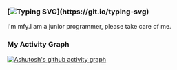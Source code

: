 ### [![Typing SVG](https://readme-typing-svg.demolab.com?font=Fira+Code&pause=1000000&color=8888FF&width=435&lines=Welcome+to+mfy25th%E2%80%98s+Github+homepage.)](https://git.io/typing-svg)

I'm mfy.I am a junior programmer, please take care of me.

### My Activity Graph
[![Ashutosh's github activity graph](https://github-readme-activity-graph.vercel.app/graph?username=Ashutosh00710)](https://github.com/ashutosh00710/github-readme-activity-graph)

